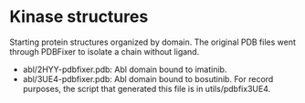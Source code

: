 # Kinase structures

Starting protein structures organized by domain. The original PDB files went through PDBFixer to isolate a chain without ligand.

* abl/2HYY-pdbfixer.pdb: Abl domain bound to imatinib.
* abl/3UE4-pdbfixer.pdb: Abl domain bound to bosutinib. For record purposes, the script that generated this file is in utils/pdbfix3UE4.